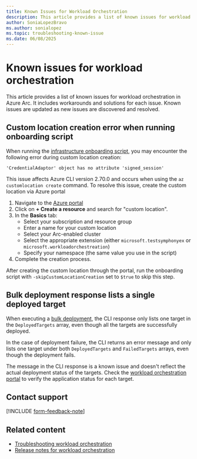 ```yaml
---
title: Known Issues for Workload Orchestration
description: This article provides a list of known issues for workload orchestration in Azure Arc, including workarounds.
author: SoniaLopezBravo
ms.author: sonialopez
ms.topic: troubleshooting-known-issue
ms.date: 06/08/2025
---
```


# Known issues for workload orchestration

This article provides a list of known issues for workload orchestration in Azure Arc. It includes workarounds and solutions for each issue. Known issues are updated as new issues are discovered and resolved.

## Custom location creation error when running onboarding script

When running the [infrastructure onboarding script](onboarding-scripts.md), you may encounter the following error during custom location creation:

```
'CredentialAdaptor' object has no attribute 'signed_session'
```

This issue affects Azure CLI version 2.70.0 and occurs when using the `az customlocation create` command. To resolve this issue, create the custom location via Azure portal

1. Navigate to the [Azure portal](https://portal.azure.com)
1. Click on **+ Create a resource** and search for "custom location".
1. In the **Basics** tab:
   - Select your subscription and resource group
   - Enter a name for your custom location
   - Select your Arc-enabled cluster
   - Select the appropriate extension (either `microsoft.testsymphonyex` or `microsoft.workloadorchestreation`)
   - Specify your namespace (the same value you use in the script)
1. Complete the creation process. 

After creating the custom location through the portal, run the onboarding script with `-skipCustomLocationCreation` set to `$true` to skip this step.


## Bulk deployment response lists a single deployed target 

When executing a [bulk deployment](bulk-deployment.md), the CLI response only lists one target in the `DeployedTargets` array, even though all the targets are successfully deployed. 

In the case of deployment failure, the CLI returns an error message and only lists one target under both `DeployedTargets` and `FailedTargets` arrays, even though the deployment fails. 

The message in the CLI response is a known issue and doesn't reflect the actual deployment status of the targets. Check the [workload orchestration portal](deploy.md) to verify the application status for each target. 

## Contact support

[!INCLUDE [form-feedback-note](includes/form-feeback-note.md)]

## Related content

- [Troubleshooting workload orchestration](troubleshooting.md)
- [Release notes for workload orchestration](release-notes.md)


 
